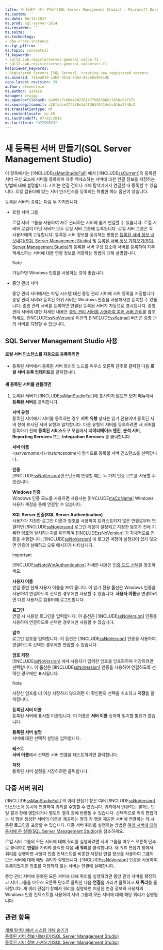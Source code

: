 ```yaml
---
title: 새 등록된 서버 만들기(SQL Server Management Studio) | Microsoft Docs
ms.custom: ''
ms.date: 06/13/2017
ms.prod: sql-server-2014
ms.reviewer: ''
ms.suite: ''
ms.technology:
- dbe-cross-instance
ms.tgt_pltfrm: ''
ms.topic: conceptual
f1_keywords:
- sql12.swb.registerserver.general.sqlce.f1
- sql12.swb.registerserver.general.sqlserver.f1
helpviewer_keywords:
- Registered Servers [SQL Server], creating new registered servers
ms.assetid: 716ea070-a3b5-4514-9de2-82ce8a96514b
caps.latest.revision: 29
author: stevestein
ms.author: sstein
manager: craigg
ms.openlocfilehash: ba895e7c6bd490278147fb6656b8c5856c02f57c
ms.sourcegitcommit: c18fadce27f330e1d4f36549414e5c84ba2f46c2
ms.translationtype: MT
ms.contentlocale: ko-KR
ms.lasthandoff: 07/02/2018
ms.locfileid: "37299573"
---
```

# <a name="create-a-new-registered-server-sql-server-management-studio"></a>새 등록된 서버 만들기(SQL Server Management Studio)
  이 항목에서는 [!INCLUDE[ssManStudioFull](../../includes/ssmanstudiofull-md.md)] 에서 [!INCLUDE[ssCurrent](../../includes/sscurrent-md.md)]의 등록된 서버 구성 요소에 서버를 등록하여 자주 액세스하는 서버에 대한 연결 정보를 저장하는 방법에 대해 설명합니다. 서버는 연결 전이나 개체 탐색기에서 연결할 때 등록할 수 있습니다. 로컬 컴퓨터에 있는 서버 인스턴스를 등록하는 특별한 메뉴 옵션이 있습니다.  
  
 등록된 서버의 종류는 다음 두 가지입니다.  
  
-   로컬 서버 그룹  
  
     로컬 서버 그룹을 사용하여 자주 관리하는 서버에 쉽게 연결할 수 있습니다. 로컬 서버와 로컬이 아닌 서버가 모두 로컬 서버 그룹에 등록됩니다. 로컬 서버 그룹은 각 사용자에게 고유합니다. 등록된 서버 정보를 공유하는 방법은 [등록된 서버 정보 내보내기&#40;SQL Server Management Studio&#41;](export-registered-server-information-sql-server-management-studio.md) 및 [등록된 서버 정보 가져오기&#40;SQL Server Management Studio&#41;](import-registered-server-information-sql-server-management-studio.md)의 등록된 서버 구성 요소에 서버를 등록하여 자주 액세스하는 서버에 대한 연결 정보를 저장하는 방법에 대해 설명합니다.  
  
    > [!NOTE]  
    >  가능하면 Windows 인증을 사용하는 것이 좋습니다.  
  
-   중앙 관리 서버  
  
     중앙 관리 서버에서는 파일 시스템 대신 중앙 관리 서버에 서버 등록을 저장합니다. 중앙 관리 서버와 등록된 하위 서버는 Windows 인증을 사용해서만 등록할 수 있습니다. 중앙 관리 서버를 등록하면 연결된 등록된 서버가 자동으로 표시됩니다. 중앙 관리 서버에 대한 자세한 내용은 [중앙 관리 서버를 사용하여 여러 서버 관리](../../relational-databases/administer-multiple-servers-using-central-management-servers.md)를 참조하세요. [!INCLUDE[ssNoVersion](../../includes/ssnoversion-md.md)] 이전의 [!INCLUDE[ssKatmai](../../includes/sskatmai-md.md)] 버전은 중앙 관리 서버로 지정할 수 없습니다.  
  
##  <a name="SSMSProcedure"></a> SQL Server Management Studio 사용  
  
#### <a name="to-automatically-register-the-local-server-instances"></a>로컬 서버 인스턴스를 자동으로 등록하려면  
  
-   등록된 서버에서 등록된 서버 트리의 노드를 마우스 오른쪽 단추로 클릭한 다음 **로컬 서버 등록 업데이트**를 클릭합니다.  
  
#### <a name="to-create-a-new-registered-server"></a>새 등록된 서버를 만들려면  
  
1.  등록된 서버가 [!INCLUDE[ssManStudioFull](../../includes/ssmanstudiofull-md.md)]에 표시되지 않으면 **보기** 메뉴에서 **등록된 서버**를 클릭합니다.  
  
     **서버 유형**  
     등록된 서버에서 서버를 등록하는 경우 **서버 유형** 상자는 읽기 전용이며 등록된 서버 창에 표시된 서버 유형과 일치합니다. 다른 유형의 서버를 등록하려면 새 서버를 등록하기 전에 **등록된 서비스**도구 모음에서 **데이터베이스 엔진**, **분석 서버**, **Reporting Services** 또는 **Integration Services** 를 클릭합니다.  
  
     **서버 이름**  
     *\<servername>*[\\*\<instancename>*] 형식으로 등록할 서버 인스턴스를 선택합니다.  
  
     **인증**  
     [!INCLUDE[ssNoVersion](../../includes/ssnoversion-md.md)]인스턴스에 연결할 때는 두 가지 인증 모드를 사용할 수 있습니다.  
  
     **Windows 인증**  
     Windows 인증 모드를 사용하면 사용자는 [!INCLUDE[msCoName](../../includes/msconame-md.md)] Windows 사용자 계정을 통해 연결할 수 있습니다.  
  
     **SQL Server 인증(SQL Server Authentication)**  
     사용자가 지정한 로그인 이름과 암호를 사용하여 트러스트되지 않은 연결로부터 연결하면 [!INCLUDE[ssNoVersion](../../includes/ssnoversion-md.md)] 로그인 계정이 설정되고 지정한 암호가 전에 기록한 암호와 일치하는지를 확인하여 [!INCLUDE[ssNoVersion](../../includes/ssnoversion-md.md)] 가 자체적으로 인증을 수행합니다. [!INCLUDE[ssNoVersion](../../includes/ssnoversion-md.md)] 에 로그인 계정이 설정되어 있지 않으면 인증이 실패하고 오류 메시지가 나타납니다.  
  
    > [!IMPORTANT]  
    >  [!INCLUDE[ssNoteWinAuthentication](../../includes/ssnotewinauthentication-md.md)] 자세한 내용은 [인증 모드 선택](../../relational-databases/security/choose-an-authentication-mode.md)을 참조하세요.  
  
     **사용자 이름**  
     연결 중인 현재 사용자 이름을 보여 줍니다. 이 읽기 전용 옵션은 Windows 인증을 사용하여 연결하도록 선택한 경우에만 사용할 수 있습니다. **사용자 이름**을 변경하려면 다른 사용자로 컴퓨터에 로그인합니다.  
  
     **로그인**  
     연결 시 사용할 로그인을 입력합니다. 이 옵션은 [!INCLUDE[ssNoVersion](../../includes/ssnoversion-md.md)] 인증을 사용하여 연결하도록 선택한 경우에만 사용할 수 있습니다.  
  
     **암호**  
     로그인 암호를 입력합니다. 이 옵션은 [!INCLUDE[ssNoVersion](../../includes/ssnoversion-md.md)] 인증을 사용하여 연결하도록 선택한 경우에만 편집할 수 있습니다.  
  
     **암호 저장**  
     [!INCLUDE[ssNoVersion](../../includes/ssnoversion-md.md)] 에서 사용자가 입력한 암호를 암호화하여 저장하려면 선택합니다. 이 옵션은 [!INCLUDE[ssNoVersion](../../includes/ssnoversion-md.md)] 인증을 사용하여 연결하도록 선택한 경우에만 표시됩니다.  
  
    > [!NOTE]  
    >  저장한 암호를 더 이상 저장하지 않으려면 이 확인란의 선택을 취소하고 **저장**을 클릭합니다.  
  
     **등록된 서버 이름**  
     등록된 서버에 표시할 이름입니다. 이 이름은 **서버 이름** 상자와 일치할 필요가 없습니다.  
  
     **등록된 서버 설명**  
     서버에 대한 선택적 설명을 입력합니다.  
  
     **테스트**  
     **서버 이름**에서 선택한 서버 연결을 테스트하려면 클릭합니다.  
  
     **저장**  
     등록된 서버 설정을 저장하려면 클릭합니다.  
  
## <a name="multiserver-queries"></a>다중 서버 쿼리  
 [!INCLUDE[ssManStudioFull](../../includes/ssmanstudiofull-md.md)] 의 쿼리 편집기 창은 여러 [!INCLUDE[ssNoVersion](../../includes/ssnoversion-md.md)] 인스턴스에 동시에 연결하여 쿼리를 수행할 수 있습니다. 쿼리에서 반환되는 결과는 단일 결과 창에 병합되거나 별도의 결과 창에 반환될 수 있습니다. 선택적으로 쿼리 편집기는 각 행을 생성한 서버의 이름을 제공하는 열과 각 행을 제공한 서버에 연결하는 데 사용된 로그인을 포함할 수 있습니다. 다중 서버 쿼리를 실행하는 방법은 [여러 서버에 대해 동시에 문 실행&#40;SQL Server Management Studio&#41;](execute-statements-against-multiple-servers-simultaneously.md)을 참조하세요.  
  
 로컬 서버 그룹의 모든 서버에 대해 쿼리를 실행하려면 서버 그룹을 마우스 오른쪽 단추로 클릭하고 **연결**을 가리켜 클릭한 다음 **새 쿼리**를 클릭합니다. 새 쿼리 편집기 창에서 쿼리를 실행하면 사용자 인증 컨텍스트를 비롯한 저장된 연결 정보를 사용하여 그룹의 모든 서버에 대해 해당 쿼리가 실행됩니다. [!INCLUDE[ssNoVersion](../../includes/ssnoversion-md.md)] 인증을 사용하여 등록되었지만 암호를 저장하지 않는 서버는 연결에 실패합니다.  
  
 중앙 관리 서버에 등록된 모든 서버에 대해 쿼리를 실행하려면 중앙 관리 서버를 확장하고 서버 그룹을 마우스 오른쪽 단추로 클릭한 다음 **연결**을 가리켜 클릭하고 **새 쿼리**를 클릭합니다. 새 쿼리 편집기 창에서 쿼리를 실행하면 저장된 연결 정보와 사용자의 Windows 인증 컨텍스트를 사용하여 서버 그룹의 모든 서버에 대해 해당 쿼리가 실행됩니다.  
  
## <a name="see-also"></a>관련 항목  
 [개체 탐색기에서 시스템 개체 숨기기](../object/hide-system-objects-in-object-explorer.md)   
 [등록된 서버 정보 내보내기&#40;SQL Server Management Studio&#41;](export-registered-server-information-sql-server-management-studio.md)   
 [등록된 서버 정보 가져오기&#40;SQL Server Management Studio&#41;](import-registered-server-information-sql-server-management-studio.md)  
  
  
